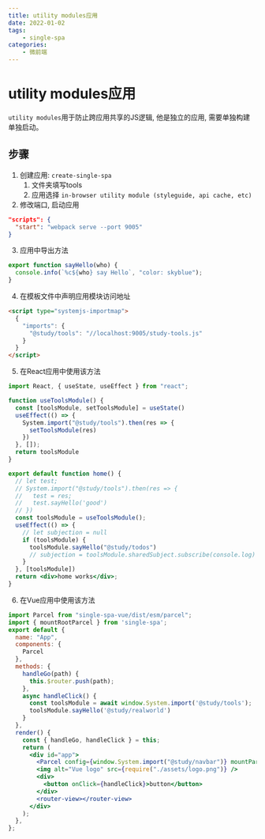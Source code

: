 ```yaml
---
title: utility modules应用
date: 2022-01-02
tags:
    - single-spa
categories:
    - 微前端
---
```


# utility modules应用

`utility modules`用于防止跨应用共享的JS逻辑, 他是独立的应用, 需要单独构建单独启动。

## 步骤

1. 创建应用: `create-single-spa`
   1. 文件夹填写tools
   2. 应用选择 `in-browser utility module (styleguide, api cache, etc)`
2. 修改端口, 启动应用
```json
"scripts": {
  "start": "webpack serve --port 9005"
}
```
3. 应用中导出方法
```js
export function sayHello(who) {
  console.info(`%c${who} say Hello`, "color: skyblue");
}
```
4. 在模板文件中声明应用模块访问地址
```html
<script type="systemjs-importmap">
  {
    "imports": {
      "@study/tools": "//localhost:9005/study-tools.js"
    }
  }
</script>
```

5. 在React应用中使用该方法

```jsx
import React, { useState, useEffect } from "react";

function useToolsModule() {
  const [toolsModule, setToolsModule] = useState()
  useEffect(() => {
    System.import("@study/tools").then(res => {
      setToolsModule(res)
    })
  }, []);
  return toolsModule
}

export default function home() {
  // let test;
  // System.import("@study/tools").then(res => {
  //   test = res;
  //   test.sayHello('good')
  // })
  const toolsModule = useToolsModule();
  useEffect(() => {
    // let subjection = null
    if (toolsModule) {
      toolsModule.sayHello("@study/todos")
      // subjection = toolsModule.sharedSubject.subscribe(console.log)
    }
  }, [toolsModule])
  return <div>home works</div>;
}
```

6. 在Vue应用中使用该方法

```jsx
import Parcel from "single-spa-vue/dist/esm/parcel";
import { mountRootParcel } from 'single-spa';
export default {
  name: "App",
  components: {
    Parcel
  },
  methods: {
    handleGo(path) {
      this.$router.push(path);
    },
    async handleClick() {
      const toolsModule = await window.System.import('@study/tools');
      toolsModule.sayHello('@study/realworld')
    }
  },
  render() {
    const { handleGo, handleClick } = this;
    return (
      <div id="app">
        <Parcel config={window.System.import("@study/navbar")} mountParcel={mountRootParcel} />
        <img alt="Vue logo" src={require("./assets/logo.png")} />
        <div>
          <button onClick={handleClick}>button</button>
        </div>
        <router-view></router-view>
      </div>
    );
  },
};
```


